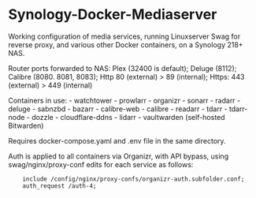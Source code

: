 # Synology-Docker-Mediaserver
Working configuration of media services, running Linuxserver Swag for reverse proxy, and various other Docker containers, on a Synology 218+ NAS.

Router ports forwarded to NAS:
Plex (32400 is default); Deluge (8112); Calibre (8080. 8081, 8083); Http 80 (external) > 89 (internal); Https: 443 (external) > 449 (internal)

Containers in use:
      - watchtower
      - prowlarr
      - organizr
      - sonarr
      - radarr
      - deluge
      - sabnzbd
      - bazarr
      - calibre-web
      - calibre
      - readarr
      - tdarr
      - tdarr-node
      - dozzle
      - cloudflare-ddns
      - lidarr
      - vaultwarden (self-hosted Bitwarden)

Requires docker-compose.yaml and .env file in the same directory.

Auth is applied to all containers via Organizr, with API bypass, using swag/nginx/proxy-conf edits for each service as follows:

        include /config/nginx/proxy-confs/organizr-auth.subfolder.conf;
        auth_request /auth-4;
